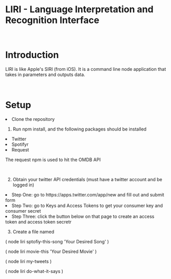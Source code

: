 # LIRI - Language Interpretation and Recognition Interface
<br>
<h1>Introduction</h1>
<p> LIRI is like Apple's SIRI (from iOS). It is a command line node application that takes in parameters and outputs data.</p>
<br>
<h1>Setup</h1>
<li> Clone the repository </li>

1. Run npm install, and the following packages should be installed
<li>Twitter</li>
<li>Spotifyr</li>
<li>Request</li>
<p> The request npm is used to hit the OMDB API</p>
<br>

2. Obtain your twitter API credentials (must have a twitter account and be logged in)
<li>Step One: go to https://apps.twitter.com/app/new and fill out and submit form </li>
<li>Step Two: go to Keys and Access Tokens to get your consumer key and consumer secret</li>
<li>Step Three: click the button below on that page to create an access token and access token secretr</li>

3. Create a file named 

( node liri sptofiy-this-song 'Your Desired Song' )

( node liri movie-this 'Your Desired Movie' )

( node liri my-tweets )

( node liri do-what-it-says )
